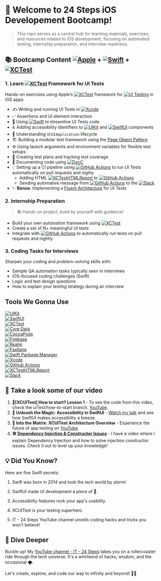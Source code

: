 # 👋 Welcome to 24 Steps iOS Developement Bootcamp!

> This repo serves as a central hub for learning materials, exercises, and resources related to iOS development, focusing on automated testing, internship preparation, and interview readiness.

## 📚 Bootcamp Content   [![Apple](https://img.shields.io/badge/Apple-informational?style=flat&logo=apple&logoColor=white&color=4AB197)](https://developer.apple.com) + [![Swift](https://img.shields.io/badge/Swift-informational?style=flat&logo=swift&logoColor=white&color=4AB197)](https://swift.org) + [![XCTest](https://img.shields.io/badge/iOS-XCTest-informational?style=flat&logo=swift&logoColor=white&color=4AB197)](https://developer.apple.com/documentation/xctest)

### 1. Learn [![XCTest](https://img.shields.io/badge/iOS-XCTest-informational?style=flat&logo=swift&logoColor=white&color=4AB197)](https://developer.apple.com/documentation/xctest) Framework for UI Tests

Hands-on exercises using Apple’s [![XCTest](https://img.shields.io/badge/iOS-XCTest-informational?style=flat&logo=swift&logoColor=white&color=4AB197)](https://developer.apple.com/documentation/xctest) framework for [![UI Testing](https://img.shields.io/badge/iOS-UI_Testing-informational?style=flat&logo=apple&logoColor=white&color=4AB197)](https://developer.apple.com/documentation/xctest/user_interface_tests)
 in iOS apps:

- ✍️ Writing and running UI Tests in [![Xcode](https://img.shields.io/badge/Apple-Xcode-informational?style=flat&logo=xcode&logoColor=white&color=4AB197)](https://developer.apple.com/xcode/)  
- ✅ Assertions and UI element interaction  
- 🧩 Using [![Swift](https://img.shields.io/badge/Swift-Protocols_&_Extensions-informational?style=flat&logo=swift&logoColor=white&color=4AB197)](https://docs.swift.org/swift-book/documentation/the-swift-programming-language/protocols/) to streamline UI Tests code  
- ♿ Adding accessibility identifiers to [![UIKit](https://img.shields.io/badge/iOS-UIKit-informational?style=flat&logo=apple&logoColor=white&color=4AB197)](https://developer.apple.com/documentation/uikit) and [![SwiftUI](https://img.shields.io/badge/iOS-SwiftUI-informational?style=flat&logo=swift&logoColor=white&color=4AB197)](https://developer.apple.com/documentation/swiftui) components  
- 🚀 Understanding `XCUIApplication` lifecycle  
- 🏗 Building a modular test framework using the [Page Object Pattern](https://martinfowler.com/bliki/PageObject.html)  
- ⚙️ Using launch arguments and environment variables for flexible test setups  
- 🧪 Creating test plans and tracking test coverage
- 📄 Documenting code using [![DocC](https://img.shields.io/badge/Swift-DocC-informational?style=flat&logo=swift&logoColor=white&color=4AB197)](https://developer.apple.com/documentation/docc)    
- 💡 Setting up a CI pipeline using [![GitHub Actions](https://img.shields.io/badge/CI-GitHub_Actions-blue?style=flat&logo=githubactions&logoColor=white)](https://docs.github.com/en/actions) to run UI Tests automatically on pull requests and nighly
  - Adding HTML [![XCTestHTMLReport](https://img.shields.io/badge/iOS-XCTestHTMLReport-informational?style=flat&logo=swift&logoColor=white&color=4AB197)](https://github.com/marketplacer/xctest-html-report) to [![GitHub Actions](https://img.shields.io/badge/CI-GitHub_Actions-blue?style=flat&logo=githubactions&logoColor=white)](https://docs.github.com/en/actions)
  - Sending automative message from [![GitHub Actions](https://img.shields.io/badge/CI-GitHub_Actions-blue?style=flat&logo=githubactions&logoColor=white)](https://docs.github.com/en/actions) to the [![Slack](https://img.shields.io/badge/Slack-informational?style=flat&logo=slack&logoColor=white&color=4AB197)](https://slack.com/)
- ✨ **Bonus**: Implementing a [Fluent Architecture](https://swiftwithmajid.com/2021/03/24/ui-testing-using-page-object-pattern-in-swift/) for UI Tests

### 2. Internship Preparation
> 🛠 Hands-on project, build by yourself with guidence! 
- Build your own automation framework using [![XCTest](https://img.shields.io/badge/iOS-XCTest-informational?style=flat&logo=swift&logoColor=white&color=4AB197)](https://developer.apple.com/documentation/xctest)  
- Create a set of N+ meaningful UI tests  
- Integrate with [![GitHub Actions](https://img.shields.io/badge/CI-GitHub_Actions-blue?style=flat&logo=githubactions&logoColor=white)](https://docs.github.com/en/actions) to automatically run tests on pull requests and nightly






### 3. Coding Tasks for Interviews
Sharpen your coding and problem-solving skills with:
- Sample QA automation tasks typically seen in interviews
- iOS-focused coding challenges (Swift)
- Logic and test design questions
- How to explain your testing strategy during an interview

## Tools We Gonna Use

[![UIKit](https://img.shields.io/badge/iOS-UIKit-informational?style=flat&logo=ios&logoColor=white&color=4AB197)](https://developer.apple.com/documentation/uikit)  
[![SwiftUI](https://img.shields.io/badge/iOS-SwiftUI-informational?style=flat&logo=swift&logoColor=white&color=4AB197)](https://developer.apple.com/documentation/swiftui)  
[![XCTest](https://img.shields.io/badge/iOS-XCTest-informational?style=flat&logo=swift&logoColor=white&color=4AB197)](https://developer.apple.com/documentation/xctest)  
[![Core Data](https://img.shields.io/badge/iOS-Core_Data-informational?style=flat&logo=coredata&logoColor=white&color=4AB197)](https://developer.apple.com/documentation/coredata)  
[![CocoaPods](https://img.shields.io/badge/iOS-CocoaPods-informational?style=flat&logo=cocoapods&logoColor=white&color=4AB197)](https://cocoapods.org/)  
[![Firebase](https://img.shields.io/badge/iOS-Firebase-informational?style=flat&logo=firebase&logoColor=white&color=4AB197)](https://firebase.google.com/)  
[![Realm](https://img.shields.io/badge/iOS-Realm-informational?style=flat&logo=realm&logoColor=white&color=4AB197)](https://realm.io/)  
[![Fastlane](https://img.shields.io/badge/iOS-Fastlane-informational?style=flat&logo=fastlane&logoColor=white&color=4AB197)](https://fastlane.tools/)  
[![Swift Package Manager](https://img.shields.io/badge/iOS-SPM-informational?style=flat&logo=swift&logoColor=white&color=4AB197)](https://swift.org/package-manager/)  
[![Xcode](https://img.shields.io/badge/iOS-Xcode-informational?style=flat&logo=xcode&logoColor=white&color=4AB197)](https://developer.apple.com/xcode/)  
[![GitHub Actions](https://img.shields.io/badge/CI-GitHub_Actions-blue?style=flat&logo=githubactions&logoColor=white)](https://docs.github.com/en/actions)  
[![XCTestHTMLReport](https://img.shields.io/badge/iOS-XCTestHTMLReport-informational?style=flat&logo=swift&logoColor=white&color=4AB197)](https://github.com/marketplacer/xctest-html-report)  
[![Slack](https://img.shields.io/badge/Slack-informational?style=flat&logo=slack&logoColor=white&color=4AB197)](https://slack.com/)

## 🎯 Take a look some of our video
1. **🧪[XCUITest] How to start? Lesson 1** - To see the code from this video, check the uiTest/how-to-start branch. [YouTube](https://youtu.be/ATb25pY6Sqo?si=dmzFI1moOG5N1Rb3).
2. **🌈 Unleash the Magic: Accessibility in SwiftUI** - [Watch my talk](https://youtu.be/PbZlNedEii8?si=VewMH6LRI-5u8u7w) and see how SwiftUI makes accessibility a breeze.
3. **🚀 Into the Matrix: XCUITest Architecture Overview** - Experience the future of app testing on [YouTube](https://www.youtube.com/watch?v=sTLhZ30ax5A).
4. **🛠️ [Dependency Injection & Constructor Issues](https://youtu.be/6Z9aYmkIIkU?si=kI9pxpOmU2JJoZ4V)** - I have a video where I explain Dependency Injection and how to solve injection constructor issues. Check it out to level up your knowledge!

## 💡 Did You Know?

Here are five Swift secrets:

1. Swift was born in 2014 and took the tech world by storm!

2. SwiftUI made UI development a piece of 🍰.

3. Accessibility features rock your app's usability.

4. XCUITest is your testing superhero.

5. IT - 24 Steps YouTube channel unveils coding hacks and tricks you won't believe!

## 🚀 Dive Deeper

Buckle up! My [YouTube channel - IT - 24 Steps](https://www.youtube.com/channel/UCtTMh7w0ifPUVD1atOfQimQ) takes you on a rollercoaster ride through the tech universe. It's a whirlwind of hacks, wisdom, and the occasional 🌪️.

Let's create, explore, and code our way to infinity and beyond! 🚀🌌
